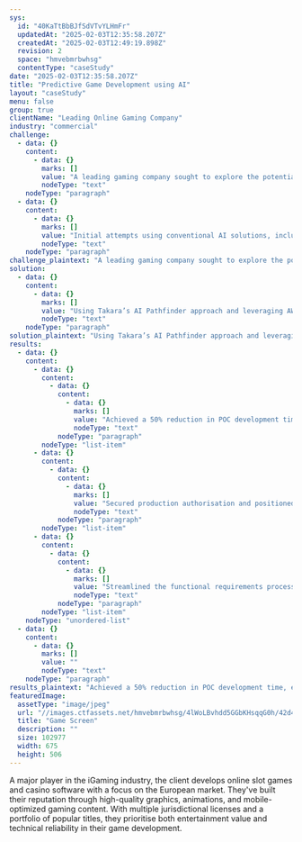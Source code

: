 ```yaml
---
sys:
  id: "40KaTtBbBJfSdVTvYLHmFr"
  updatedAt: "2025-02-03T12:35:58.207Z"
  createdAt: "2025-02-03T12:49:19.898Z"
  revision: 2
  space: "hmvebmrbwhsg"
  contentType: "caseStudy"
date: "2025-02-03T12:35:58.207Z"
title: "Predictive Game Development using AI"
layout: "caseStudy"
menu: false
group: true
clientName: "Leading Online Gaming Company"
industry: "commercial"
challenge:
  - data: {}
    content:
      - data: {}
        marks: []
        value: "A leading gaming company sought to explore the potential of Generative AI in creating sophisticated High-Level Design (HLDs) documents for new game concepts. The primary challenge lay in generating documentation that adhered to strict structural requirements while demonstrating a deep understanding of gaming principles and mechanics."
        nodeType: "text"
    nodeType: "paragraph"
  - data: {}
    content:
      - data: {}
        marks: []
        value: "Initial attempts using conventional AI solutions, including ChatGPT, had yielded limited results. The client found themselves at a strategic crossroads, facing pressure to accelerate their innovation pipeline while confronting a three-month Proof of Concept (POC) deadline that threatened to deliver minimal value."
        nodeType: "text"
    nodeType: "paragraph"
challenge_plaintext: "A leading gaming company sought to explore the potential of Generative AI in creating sophisticated High-Level Design (HLDs) documents for new game concepts. The primary challenge lay in generating documentation that adhered to strict structural requirements while demonstrating a deep understanding of gaming principles and mechanics. Initial attempts using conventional AI solutions, including ChatGPT, had yielded limited results. The client found themselves at a strategic crossroads, facing pressure to accelerate their innovation pipeline while confronting a three-month Proof of Concept (POC) deadline that threatened to deliver minimal value."
solution:
  - data: {}
    content:
      - data: {}
        marks: []
        value: "Using Takara’s AI Pathfinder approach and leveraging AWS Bedrock and the Nova LLM, Takara's team implemented the client's High-Level Design (HLD) process. By integrating a comprehensive knowledge base of existing HLDs with cutting-edge AI, we created a solution that not only generates innovative game designs but also validated the entire rationale for the use of AI. The intuitive user interface, built with AWS Amplify, put this powerful capability directly in the hands of users, allowing them to experiment and successfully close out the Proof of Concept within 4 weeks, giving the go ahead to move to production."
        nodeType: "text"
    nodeType: "paragraph"
solution_plaintext: "Using Takara’s AI Pathfinder approach and leveraging AWS Bedrock and the Nova LLM, Takara's team implemented the client's High-Level Design (HLD) process. By integrating a comprehensive knowledge base of existing HLDs with cutting-edge AI, we created a solution that not only generates innovative game designs but also validated the entire rationale for the use of AI. The intuitive user interface, built with AWS Amplify, put this powerful capability directly in the hands of users, allowing them to experiment and successfully close out the Proof of Concept within 4 weeks, giving the go ahead to move to production."
results:
  - data: {}
    content:
      - data: {}
        content:
          - data: {}
            content:
              - data: {}
                marks: []
                value: "Achieved a 50% reduction in POC development time, enabling swift validation of AI-powered capabilities."
                nodeType: "text"
            nodeType: "paragraph"
        nodeType: "list-item"
      - data: {}
        content:
          - data: {}
            content:
              - data: {}
                marks: []
                value: "Secured production authorisation and positioned the client to initiate additional AI projects across their organisation."
                nodeType: "text"
            nodeType: "paragraph"
        nodeType: "list-item"
      - data: {}
        content:
          - data: {}
            content:
              - data: {}
                marks: []
                value: "Streamlined the functional requirements process during POC, eliminating the need for prolonged discovery phases and accelerating production readiness."
                nodeType: "text"
            nodeType: "paragraph"
        nodeType: "list-item"
    nodeType: "unordered-list"
  - data: {}
    content:
      - data: {}
        marks: []
        value: ""
        nodeType: "text"
    nodeType: "paragraph"
results_plaintext: "Achieved a 50% reduction in POC development time, enabling swift validation of AI-powered capabilities. Secured production authorisation and positioned the client to initiate additional AI projects across their organisation. Streamlined the functional requirements process during POC, eliminating the need for prolonged discovery phases and accelerating production readiness. "
featuredImage:
  assetType: "image/jpeg"
  url: "//images.ctfassets.net/hmvebmrbwhsg/4lWoLBvhdd5GGbKHsqqG0h/42d4ebe378bcdfb369292a9bd2e246f8/Game-Screen.jpg"
  title: "Game Screen"
  description: ""
  size: 102977
  width: 675
  height: 506
---
```


A major player in the iGaming industry, the client develops online slot games and casino software with a focus on the European market. They&#39;ve built their reputation through high-quality graphics, animations, and mobile-optimized gaming content. With multiple jurisdictional licenses and a portfolio of popular titles, they prioritise both entertainment value and technical reliability in their game development.

